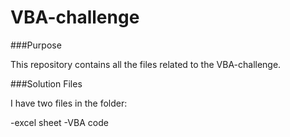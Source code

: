 # VBA-challenge

###Purpose

This repository contains all the files related to the VBA-challenge.

###Solution Files

I have two files in the folder:

-excel sheet
-VBA code




